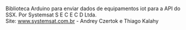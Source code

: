 Biblioteca Arduino para enviar dados de equipamentos iot para a API do SSX. Por Systemsat S E C E C D Ltda.      
Site: www.systemsat.com.br - Andrey Czertok e Thiago Kalahy
